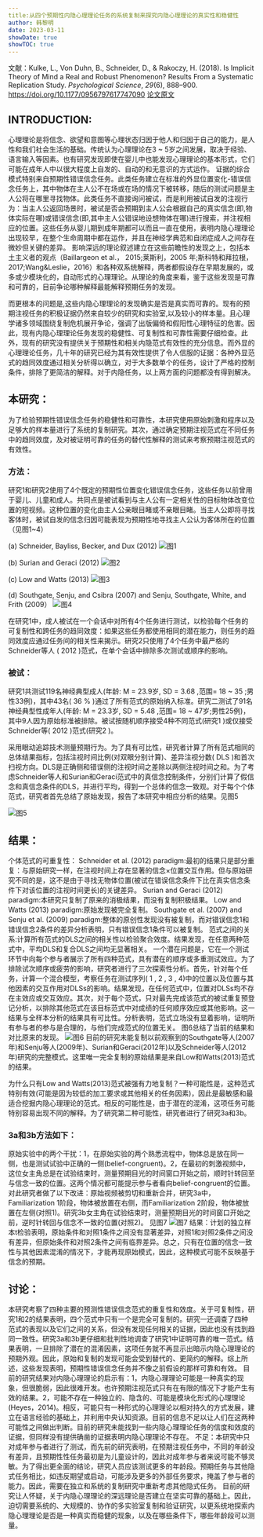 ```yaml
---
title:从四个预期性内隐心理理论任务的系统复制来探究内隐心理理论的真实性和稳健性
author: 韩黎明
date: 2023-03-11
showDate: true
showTOC: true
---
```

文献：Kulke, L., Von Duhn, B., Schneider, D., & Rakoczy, H. (2018). Is Implicit Theory of Mind a Real and Robust Phenomenon? Results From a Systematic Replication Study. _Psychological Science_, _29_(6), 888–900. https://doi.org/10.1177/0956797617747090
[论文原文](../Source_Files/2023-03-11-HLM.pdf)


## INTRODUCTION:
心理理论是将信念、欲望和意图等心理状态归因于他人和归因于自己的能力，是人性和我们社会生活的基础。传统认为心理理论在3 ~ 5岁之间发展，取决于经验、语言输入等因素。也有研究发现即使在婴儿中也能发现心理理论的基本形式，它们可能在成年人中以很大程度上自发的、自动的和无意识的方式运作。
证据的综合模式特别来自预期性错误信念任务。此类任务建立在标准的外显位置变化-错误信念任务上，其中物体在主人公不在场或在场的情况下被转移，随后的测试问题是主人公将在哪里寻找物体。此类任务不直接询问被试，而是利用被试自发的注视行为：当主人公返回场景时，被试是否会预期到主人公会根据自己的真实信念(即,物体实际在哪)或错误信念(即,其中主人公错误地设想物体在哪)进行搜索，并注视相应的位置。这些任务从婴儿期到成年期都可以而且一直在使用，表明内隐心理理论出现较早，在整个生命周期中都在运作，并且在神经学典范和自闭症成人之间存在微妙但关键的差异。
影响深远的理论叙述建立在这些前瞻性的发现之上，包括本土主义者的观点（Baillargeon et al.， 2015;莱斯利，2005 年;斯科特和拜拉根，2017;Wang&Leslie，2016）和各种双系统解释，两者都假设存在早期发展的，或多或少模块化的，自动形式的心理理论。从理论的角度来看，鉴于这些发现是可靠和可靠的，目前争论哪种解释最能解释预期任务的发现。

而更根本的问题是,这些内隐心理理论的发现确实是否是真实而可靠的。现有的预期注视任务的积极证据仍然来自较少的研究和实验室,以及较小的样本量。且心理学诸多领域围绕复制危机展开争论，强调了出版偏倚和假阳性心理特征的危害。因此，现有内隐心理理论任务发现的稳健性、可复制性和可靠性需要仔细检查。此外，现有的研究没有提供关于预期性和相关内隐范式有效性的充分信息。而外显的心理理论任务，几十年的研究已经为其有效性提供了令人信服的证据：各种外显范式的趋同效度通过相关分析得以确立，对于大多数单个的任务，设计了严格的控制条件，排除了更简洁的解释。对于内隐任务，以上两方面的问题都没有得到解决。
## 本研究：
为了检验预期性错误信念任务的稳健性和可靠性，本研究使用原始刺激和程序以及足够大的样本量进行了系统的复制研究。其次，通过确定预期注视范式在不同任务中的趋同效度，及对被证明可靠的任务的替代性解释的测试来考察预期注视范式的有效性。

### 方法：
研究1和研究2使用了4个既定的预期性位置变化错误信念任务，这些任务以前曾用于婴儿、儿童和成人。共同点是被试看到与主人公有一定相关性的目标物体改变位置的短视频。这种位置的变化由主人公亲眼目睹或不亲眼目睹。当主人公即将寻找客体时，被试自发的信念归因可能表现为预期性地寻找主人公认为客体所在的位置（见图1~4）

(a) Schneider, Bayliss, Becker, and Dux (2012)
![图1](../Supporting_Information/2023-03-11-HLM-Fig1.png)

(b) Surian and Geraci (2012)
![图2](../Supporting_Information/2023-03-11-HLM-Fig2.png)

(c) Low and Watts (2013)
![图3](../Supporting_Information/2023-03-11-HLM-Fig3.png)

(d) Southgate, Senju, and Csibra (2007) and Senju, Southgate, White, and Frith (2009）
![图4](../Supporting_Information/2023-03-11-HLM-Fig4.png)

在研究1中，成人被试在一个会话中对所有4个任务进行测试，以检验每个任务的可复制性和跨任务的趋同效度：如果这些任务都使用相同的潜在能力，则任务的趋同效度应通过任务间的相关性来揭示。研究2只使用了4个任务中最严格的Schneider等人 ( 2012 )范式，在单个会话中排除多次测试或顺序的影响。
### 被试：
研究1共测试119名神经典型成人(年龄: M = 23.9岁, SD = 3.68 ,范围= 18 ~ 35 ;男性33例)，其中43名( 36 % )通过了所有范式的原始纳入标准。研究二测试了91名神经典型性成年人(年龄: M = 23.3岁, SD = 5.48 ,范围= 18 ~ 47岁;男性25例)，其中9人因为原始标准被排除。被试按随机顺序接受4种不同范式(研究1 )或仅接受Schneider等( 2012 )范式(研究2 )。

采用眼动追踪技术测量预期行为。为了具有可比性，研究者计算了所有范式相同的总体结果指标，包括注视时间比例(对双眼分别计算)、差异注视分数( DLS )和首次扫视方向。DLS是正确侧和错误侧的注视时间之差除以两侧注视时间之和。为了考虑Schneider等人和Surian和Geraci范式中的真信念控制条件，分别们计算了假信念和真信念条件的DLS，并进行平均，得到一个总体的信念一致观。对于每个个体范式，研究者首先总结了原始发现，报告了本研究中相应分析的结果。见图5

![图5](../Supporting_Information/2023-03-11-HLM-Fig5.png)
## 结果：
个体范式的可重复性：
Schneider et al. (2012) paradigm:最初的结果只是部分重复：与原始研究一样，在注视时间上存在显著的信念×位置交互作用。但与原始研究不同的是，这不是由于寻找无物体位置(被试在错误信念条件下比在真实信念条件下对该位置的注视时间更长)的关键差异。
Surian and Geraci (2012) paradigm:本研究只复制了原来的消极结果，而没有复制积极结果。
Low and Watts (2013) paradigm:原始发现被完全复制。
Southgate et al. (2007) and Senju et al. (2009) paradigm:整体的原创性发现没有被复制，而对错误信念1和错误信念2条件的差异分析表明，只有错误信念1条件可以被复制。
范式之间的关系:计算所有范式的DLS之间的相关性以检验聚合效度。结果发现，在任意两种范式中，平均DLS和复合DLS之间均无显著相关。
一个潜在问题是，它在一个测试环节中向每个参与者展示了所有四种范式，具有潜在的顺序或多重测试效应。为了排除试次顺序或疲劳的影响，研究者进行了三次探索性分析。首先，针对每个任务，计算一个混合模型，考察任务在测试序列( 1 , 2 , 3 , 4)中的位置以及位置与其他因素的交互作用对DLSs的影响。结果发现，在任何范式中，位置对DLSs均不存在主效应或交互效应。其次，对于每个范式，只对最先完成该范式的被试重复预登记分析，以排除其他范式在该目标范式中对成绩的任何顺序效应或其他影响。这一结果与全样本分析的结果具有可比性。分析表明，范式立场没有显着影响，证明所有参与者的参与是合理的，与他们完成范式的位置无关。
图6总结了当前的结果和对比原来的发现。
![图6](../Supporting_Information/2023-03-11-HLM-Fig6.png)
目前的研究未能复制以前观察到的Southgate等人(2007年)和Senju等人(2009年)、Surian和Geraci(2012年)以及Schneider等人(2012年)研究的完整模式。这里唯一完全复制的原始结果是来自Low和Watts(2013)范式的结果。

为什么只有Low and Watts(2013)范式被强有力地复制？一种可能性是，这种范式特别有效(可能是因为较低的加工要求或其他相关的任务因素)，因此是最敏感和最适合挖掘内隐心理理论的范式。相反的可能性是，由于潜在的混淆，这项任务可能特别容易出现不同的解释。为了研究第二种可能性，研究者进行了研究3a和3b。
### 3a和3b方法如下：
原始实验中的两个干扰：1，在原始实验的两个熟悉流程中，物体总是放在同一侧，也是测试试验中正确的一侧(belief-congruent)。2，在最初的刺激视频中，这位女主角总是在试验结束时，测量预期目光的时间窗口开始之前，顺时针转回至与信念一致的位置。这两个情况都可能提示参与者看向belief-congruent的位置。
对此研究者做了以下改进：原始视频被剪切和重新合并，研究3a中，Familiarization 1阶段，物体被放置在右侧，而Familiarization 2阶段，物体被放置在左侧(对照1)。研究3b女主角在试验结束时，测量预期目光的时间窗口开始之前，逆时针转回与信念不一致的位置(对照2)。
见图7
![图7](../Supporting_Information/2023-03-11-HLM-Fig7.png)
结果：计划的独立样本t检验表明，原始条件和对照1条件之间没有显著差异，对照1和对照2条件之间没有差异，但原始条件和对照2条件之间有临界差异。总之，只有在位置的信念一致性与其他因素混淆的情况下，才能再现原始模式，因此，这种模式可能不反映基于信念的预期。
## 讨论：
本研究考察了四种主要的预测性错误信念范式的重复性和效度。关于可复制性，研究1和2的结果表明，四个范式中只有一个是完全可复制的。研究一还调查了四种范式的表现以及它们之间的关系，但没有发现任何相关的证据，因此也没有找到趋同一致性。研究3a和3b更仔细和批判性地调查了研究1中证明可靠的唯一范式。结果表明，一旦排除了潜在的混淆因素，这项任务就不再显示出暗示内隐心理理论的预期外观。因此，原始和复制的发现可能会受到替代的、更简约的解释。综上所述，这些发现表明，预期性错误信念任务并不像之前假设的那样可靠和有效。
目前的研究结果对内隐心理理论的启示有：1，内隐心理理论可能是一种真实的现象，但很脆弱，因此很难开发。也许预期注视范式只有在有限的情况下才能产生有效的结果。2，可能不存在一种独立的、隐含的、可能是模块化形式的心理理论(Heyes，2014)。相反，可能只有一种形式的心理理论以相对持久的方式发展，建立在语言经验的基础上，并利用中央认知资源。目前的信息不足以让人们在这两种可能性之间做出判断。目前的研究未能找到一些内隐心理理论任务的信度和效度的证据，但同样没有提供确凿的证据表明内隐心理理论不存在。
不足：本研究中只对成年参与者进行了测试，而先前的研究表明，在预期注视任务中，不同的年龄没有差异，且预期性性任务最初是为儿童设计的，因此对成年参与者来说可能不够灵敏。为了得出更全面的结论，研究人员应该测试更多的年龄段。预期任务与其他隐式任务相比，如违反期望或启动，可能涉及更多的外部任务要求，掩盖了参与者的能力。因此，需要在独立和系统的复制研究中重新考虑其他隐式任务。
目前的研究让人怀疑，关于内隐心理理论的深远理论是否建立在坚实可靠的基础上。因此，迫切需要系统的、大规模的、协作的多实验室复制和验证研究，以更系统地探索内隐心理理论是否是一种真实而稳健的现象，以及在哪些条件下，哪些年龄段可以测量。
